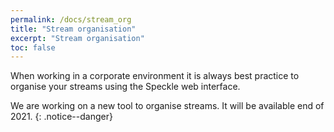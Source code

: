 ```yaml
---
permalink: /docs/stream_org
title: "Stream organisation"
excerpt: "Stream organisation"
toc: false
---
```


When working in a corporate environment it is always best practice to organise your streams using the Speckle web interface.

We are working on a new tool to organise streams. It will be available end of 2021.
{: .notice--danger}